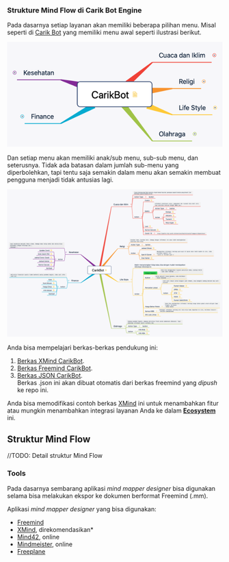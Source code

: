 ### Strukture Mind Flow di Carik Bot Engine


Pada dasarnya setiap layanan akan memiliki beberapa pilihan menu. Misal seperti di [Carik Bot](t.me/carikBot?start=help) yang memiliki menu awal seperti ilustrasi berikut.

![Menu Carik Bot](../data/main/CarikBot/CarikBot-min.png)

Dan setiap menu akan memiliki anak/sub menu, sub-sub menu, dan seterusnya. Tidak ada batasan dalam jumlah sub-menu yang diperbolehkan, tapi tentu saja semakin dalam menu akan semakin membuat pengguna menjadi tidak antusias lagi.

![Menu Carik Bot](../data/main/CarikBot/CarikBot.png)

Anda bisa mempelajari berkas-berkas pendukung ini:

1. [Berkas XMind CarikBot](https://github.com/CarikBot/ecosystem/raw/main/data/main/CarikBot/CarikBot.xmind).
2. [Berkas Freemind CarikBot](https://github.com/CarikBot/ecosystem/raw/main/data/main/CarikBot/CarikBot.mm).
3. [Berkas JSON CarikBot](https://github.com/CarikBot/ecosystem/raw/main/data/main/CarikBot/CarikBot.json).<br>Berkas .json ini akan dibuat otomatis dari berkas freemind yang _dipush_ ke repo ini.

Anda bisa memodifikasi contoh berkas [XMind](https://github.com/CarikBot/ecosystem/raw/main/data/main/CarikBot/CarikBot.xmind) ini untuk menambahkan fitur atau mungkin menambahkan integrasi layanan Anda ke dalam **[Ecosystem](https://github.com/CarikBot/ecosystem)** ini.


## Struktur Mind Flow

//TODO: Detail struktur Mind Flow



### Tools

Pada dasarnya sembarang aplikasi _mind mapper designer_ bisa digunakan selama bisa melakukan ekspor ke dokumen berformat Freemind (.mm).

Aplikasi _mind mapper designer_ yang bisa digunakan:

- [Freemind](https://sourceforge.net/projects/freemind/)
- [XMind](https://www.xmind.net/), direkomendasikan*
- [Mind42](https://mind42.com/), online
- [Mindmeister](https://www.mindmeister.com/), online
- [Freeplane](https://www.freeplane.org/)





